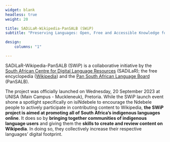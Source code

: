 ```yaml
---
widget: blank
headless: true
weight: 20

title: SADiLaR-Wikipedia-PanSALB (SWiP)
subtitle: "Preserving Languages: Open, Free and Accessible Knowledge for All"

design:
    columns: "1"

---
```


SADiLaR-Wikipedia-PanSALB (SWiP) is a collaborative initiative by the [South African Centre for Digital Language Resources](https://sadilar.org) (SADiLaR); the free encyclopedia ([Wikipedia](https://www.wikipedia.org/)) and the [Pan South African Language Board](https://pansalb.org/) (PanSALB).

The project was officially launched on Wednesday, 20 September 2023 at UNISA (Main Campus - Muckleneuk), Pretoria. While the SWiP launch event shone a spotlight specifically on isiNdebele to encourage the Ndebele people to actively participate in contributing content to Wikipedia, __the SWiP project is aimed at promoting all of South Africa’s indigenous languages online__. It does so by __bringing together communities of indigenous language users__ and giving them the __skills to create and review content on Wikipedia__. In doing so, they collectively increase their respective languages’ digital footprint.

